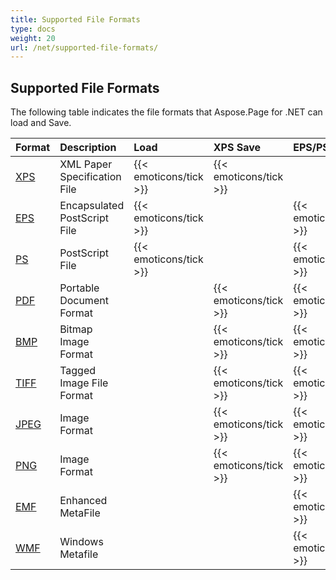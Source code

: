 ```yaml
---
title: Supported File Formats
type: docs
weight: 20
url: /net/supported-file-formats/
---
```


## **Supported File Formats**
The following table indicates the file formats that Aspose.Page for .NET can load and Save.

|**Format**|**Description**|**Load**|**XPS Save**|**EPS/PS Save**|**Remarks**|
| :- | :- | :- | :- | :- | :- |
|[XPS](https://wiki.fileformat.com/page-description-language/xps/)|XML Paper Specification File|{{< emoticons/tick >}}|{{< emoticons/tick >}}| | |
|[EPS](https://wiki.fileformat.com/page-description-language/eps/)|Encapsulated PostScript File|{{< emoticons/tick >}}| |{{< emoticons/tick >}}| |
|[PS](https://wiki.fileformat.com/page-description-language/ps/)|PostScript File|{{< emoticons/tick >}}| |{{< emoticons/tick >}}| |
|[PDF](https://wiki.fileformat.com/view/pdf/)|Portable Document Format| |{{< emoticons/tick >}}|{{< emoticons/tick >}}| |
|[BMP](https://wiki.fileformat.com/image/bmp/)|Bitmap Image Format| |{{< emoticons/tick >}}|{{< emoticons/tick >}}| |
|[TIFF](https://wiki.fileformat.com/image/tiff/)|Tagged Image File Format| |{{< emoticons/tick >}}|{{< emoticons/tick >}}| |
|[JPEG](https://wiki.fileformat.com/image/jpeg/)|Image Format| |{{< emoticons/tick >}}|{{< emoticons/tick >}}| |
|[PNG](https://wiki.fileformat.com/image/png/)|Image Format| |{{< emoticons/tick >}}|{{< emoticons/tick >}}| |
|[EMF](https://wiki.fileformat.com/image/emf/)|Enhanced MetaFile| | |{{< emoticons/tick >}}| |
|[WMF](https://wiki.fileformat.com/image/wmf/)|Windows Metafile| | |{{< emoticons/tick >}}| |


